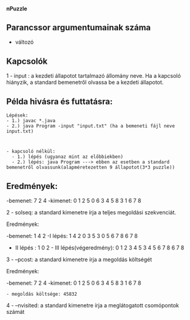 #### nPuzzle


## Parancssor argumentumainak száma
  - változó
  
## Kapcsolók
   1 -  input <FILE>: a kezdeti állapotot tartalmazó állomány neve. Ha a kapcsoló hiányzik, a standard bemenetről olvassa be a kezdeti állapotot.

## Példa hivásra és futtatásra: 
    Lépések:
    - 1.) javac *.java
    - 2.) java Program -input "input.txt" (ha a bemeneti fájl neve input.txt)  
    
   # 
    - kapcsoló nélkül: 
      - 1.) lépés (ugyanaz mint az előbbiekben)
      - 2.) lépés: java Program ---> ebben az esetben a standard bemenetről olvassunk(alapméretezetten 9 állapotot(3*3 puzzle))

## Eredmények:
    
   -bemenet:        7  2  4           -kimenet: 0  1  2
                    5  0  6                     3  4  5
                    8  3  1                     6  7  8
    
   2 - solseq: a standard kimenetre írja a teljes megoldási szekvenciát.
   
   Eredmények:
   
   -bemenet:    1  4  2      -I lépés:  1  4  2
                0  3  5                 3  0  5
                6  7  8                 6  7  8
           
   - II lépés :  1  0  2      - III lépés(végeredmény): 0  1  2
                 3  4  5                                3  4  5
                 6  7  8                                6  7  8
    

   3 - –pcost: a standard kimenetre írja a megoldás költségét 
   
   Eredmények:
   
   -bemenet: 7  2  4        -kimenet: 0  1  2
             5  0  6                  3  4  5
             8  3  1                  6  7  8
             
    - megoldás költsége: 45832
    
    
   4 - –nvisited: a standard kimenetre írja a meglátogatott csomópontok számát
    

